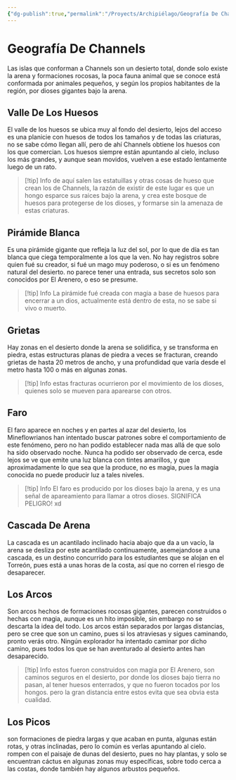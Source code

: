 ```yaml
---
{"dg-publish":true,"permalink":"/Proyects/Archipiélago/Geografía De Channels/","title":"Geografía de Channels","updated":"2023-11-20T19:14:51.579-05:00"}
---
```



# Geografía De Channels

Las islas que conforman a Channels son un desierto total, donde solo existe la arena y formaciones rocosas, la poca fauna animal que se conoce está conformada por animales pequeños, y según los propios habitantes de la región, por dioses gigantes bajo la arena.

## Valle De Los Huesos

El valle de los huesos se ubica muy al fondo del desierto, lejos del acceso es una planicie con huesos de todos los tamaños y de todas las criaturas, no se sabe cómo llegan allí, pero de ahí Channels obtiene los huesos con los que comercian. Los huesos siempre están apuntando al cielo, incluso los más grandes, y aunque sean movidos, vuelven a ese estado lentamente luego de un rato.

 > [!tip] Info
 > de aquí salen las estatuillas y otras cosas de hueso que crean los de Channels, la razón de existir de este lugar es que un hongo esparce sus raices bajo la arena, y crea este bosque de huesos para protegerse de los dioses, y formarse sin la amenaza de estas criaturas.

## Pirámide Blanca

Es una pirámide gigante que refleja la luz del sol, por lo que de día es tan blanca que ciega temporalmente a los que la ven. No hay registros sobre quien fué su creador, si fué un mago muy poderoso, o si es un fenómeno natural del desierto. no parece tener una entrada, sus secretos solo son conocidos por El Arenero, o eso se presume.

 > [!tip] Info
 > La pirámide fué creada con magia a base de huesos para encerrar a un dios, actualmente está dentro de esta, no se sabe si vivo o muerto.

## Grietas

Hay zonas en el desierto donde la arena se solidifica, y se transforma en piedra, estas estructuras planas de piedra a veces se fracturan, creando grietas de hasta 20 metros de ancho, y una profundidad que varía desde el metro hasta 100 o más en algunas zonas.

 > [!tip] Info
 > estas fracturas ocurrieron por el movimiento de los dioses, quienes solo se mueven para aparearse con otros.

## Faro

El faro aparece en noches y en partes al azar del desierto, los Mineflowrianos han intentado buscar patrones sobre el comportamiento de este fenómeno, pero no han podido establecer nada mas allá de que solo ha sido observado noche. Nunca ha podido ser observado de cerca, esde lejos se ve que emite una luz blanca con tintes amarillos, y que aproximadamente lo que sea que la produce, no es magia, pues la magia conocida no puede producir luz a tales niveles.

 > [!tip] Info
 > El faro es producido por los dioses bajo la arena, y es una señal de apareamiento para llamar a otros dioses. SIGNIFICA PELIGRO! xd

## Cascada De Arena

La cascada es un acantilado inclinado hacia abajo que da a un vacío, la arena se desliza por este acantilado continuamente, asemejandose a una cascada, es un destino concurrido para los estudiantes que se alojan en el Torreón, pues está a unas horas de la costa, así que no corren el riesgo de desaparecer.

## Los Arcos

Son arcos hechos de formaciones rocosas gigantes, parecen construidos o hechas con magia, aunque es un hito imposible, sin embargo no se descarta la idea del todo. Los arcos están separados por largas distancias, pero se cree que son un camino, pues si los atraviesas y sigues caminando, pronto verás otro. Ningún explorador ha intentado caminar por dicho camino, pues todos los que se han aventurado al desierto antes han desaparecido.

 > [!tip] Info
 > estos fueron construidos con magia por El Arenero, son caminos seguros en el desierto, por donde los dioses bajo tierra no pasan, al tener huesos enterrados, y que no fueron tocados por los hongos. pero la gran distancia entre estos evita que sea obvia esta cualidad.

## Los Picos

son formaciones de piedra largas y que acaban en punta, algunas están rotas, y otras inclinadas, pero lo común es verlas apuntando al cielo. rompen con el paisaje de dunas del desierto, pues no hay plantas, y solo se encuentran cáctus en algunas zonas muy específicas, sobre todo cerca a las costas, donde también hay algunos arbustos pequeños.
